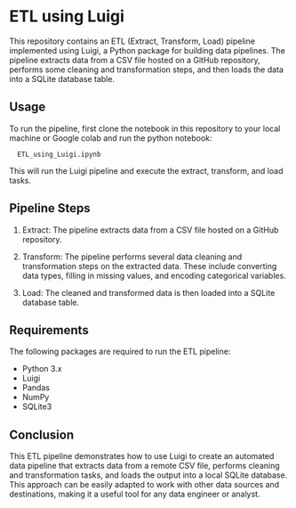 # ETL using Luigi

This repository contains an ETL (Extract, Transform, Load) pipeline implemented using Luigi, a Python package for building data pipelines. The pipeline extracts data from a CSV file hosted on a GitHub repository, performs some cleaning and transformation steps, and then loads the data into a SQLite database table.


## Usage

To run the pipeline, first clone the notebook in this repository to your local machine or Google colab and run the python notebook:

```
  ETL_using_Luigi.ipynb
```

This will run the Luigi pipeline and execute the extract, transform, and load tasks.


## Pipeline Steps

1. Extract: The pipeline extracts data from a CSV file hosted on a GitHub repository.

2. Transform: The pipeline performs several data cleaning and transformation steps on the extracted data. These include converting data types, filling in missing values, and encoding categorical variables.

3. Load: The cleaned and transformed data is then loaded into a SQLite database table.


## Requirements

The following packages are required to run the ETL pipeline:

- Python 3.x
- Luigi
- Pandas
- NumPy
- SQLite3


## Conclusion

This ETL pipeline demonstrates how to use Luigi to create an automated data pipeline that extracts data from a remote CSV file, performs cleaning and transformation tasks, and loads the output into a local SQLite database. This approach can be easily adapted to work with other data sources and destinations, making it a useful tool for any data engineer or analyst.
